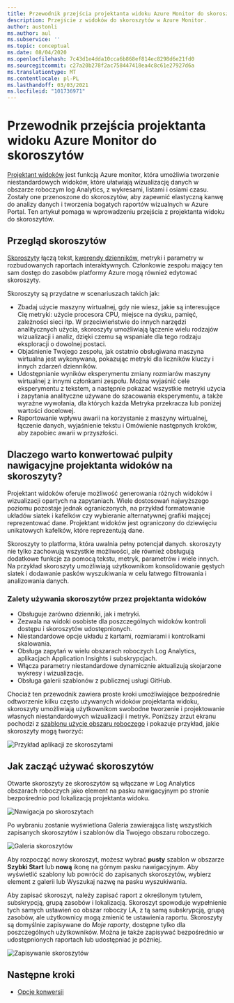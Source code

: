 ```yaml
---
title: Przewodnik przejścia projektanta widoku Azure Monitor do skoroszytów
description: Przejście z widoków do skoroszytów w Azure Monitor.
author: austonli
ms.author: aul
ms.subservice: ''
ms.topic: conceptual
ms.date: 08/04/2020
ms.openlocfilehash: 7c43d1e4dda10cca6b868ef814ec8298d6e21fd0
ms.sourcegitcommit: c27a20b278f2ac758447418ea4c8c61e27927d6a
ms.translationtype: MT
ms.contentlocale: pl-PL
ms.lasthandoff: 03/03/2021
ms.locfileid: "101736971"
---
```

# <a name="azure-monitor-view-designer-to-workbooks-transition-guide"></a>Przewodnik przejścia projektanta widoku Azure Monitor do skoroszytów
[Projektant widoków](view-designer.md) jest funkcją Azure monitor, która umożliwia tworzenie niestandardowych widoków, które ułatwiają wizualizację danych w obszarze roboczym log Analytics, z wykresami, listami i osiami czasu. Zostały one przenoszone do skoroszytów, aby zapewnić elastyczną kanwę do analizy danych i tworzenia bogatych raportów wizualnych w Azure Portal. Ten artykuł pomaga w wprowadzeniu przejścia z projektanta widoku do skoroszytów. 


## <a name="workbooks-overview"></a>Przegląd skoroszytów
[Skoroszyty](../vm/vminsights-workbooks.md) łączą tekst, [kwerendy dzienników](/azure/data-explorer/kusto/query/), metryki i parametry w rozbudowanych raportach interaktywnych. Członkowie zespołu mający ten sam dostęp do zasobów platformy Azure mogą również edytować skoroszyty.

Skoroszyty są przydatne w scenariuszach takich jak:

-   Zbadaj użycie maszyny wirtualnej, gdy nie wiesz, jakie są interesujące Cię metryki: użycie procesora CPU, miejsce na dysku, pamięć, zależności sieci itp. W przeciwieństwie do innych narzędzi analitycznych użycia, skoroszyty umożliwiają łączenie wielu rodzajów wizualizacji i analiz, dzięki czemu są wspaniałe dla tego rodzaju eksploracji o dowolnej postaci.
-   Objaśnienie Twojego zespołu, jak ostatnio obsługiwana maszyna wirtualna jest wykonywana, pokazując metryki dla liczników kluczy i innych zdarzeń dzienników.
-   Udostępnianie wyników eksperymentu zmiany rozmiarów maszyny wirtualnej z innymi członkami zespołu. Można wyjaśnić cele eksperymentu z tekstem, a następnie pokazać wszystkie metryki użycia i zapytania analityczne używane do szacowania eksperymentu, a także wyraźne wywołania, dla których każda Metryka przekracza lub poniżej wartości docelowej.
-   Raportowanie wpływu awarii na korzystanie z maszyny wirtualnej, łączenie danych, wyjaśnienie tekstu i Omówienie następnych kroków, aby zapobiec awarii w przyszłości.


## <a name="why-convert-view-designer-dashboards-to-workbooks"></a>Dlaczego warto konwertować pulpity nawigacyjne projektanta widoków na skoroszyty?

Projektant widoków oferuje możliwość generowania różnych widoków i wizualizacji opartych na zapytaniach. Wiele dostosowań najwyższego poziomu pozostaje jednak ograniczonych, na przykład formatowanie układów siatek i kafelków czy wybieranie alternatywnej grafiki mającej reprezentować dane. Projektant widoków jest ograniczony do dziewięciu unikatowych kafelków, które reprezentują dane.

Skoroszyty to platforma, która uwalnia pełny potencjał danych. skoroszyty nie tylko zachowują wszystkie możliwości, ale również obsługują dodatkowe funkcje za pomocą tekstu, metryk, parametrów i wiele innych. Na przykład skoroszyty umożliwiają użytkownikom konsolidowanie gęstych siatek i dodawanie pasków wyszukiwania w celu łatwego filtrowania i analizowania danych. 

### <a name="advantages-of-using-workbooks-over-view-designer"></a>Zalety używania skoroszytów przez projektanta widoków

* Obsługuje zarówno dzienniki, jak i metryki.
* Zezwala na widoki osobiste dla poszczególnych widoków kontroli dostępu i skoroszytów udostępnionych.
* Niestandardowe opcje układu z kartami, rozmiarami i kontrolkami skalowania.
* Obsługa zapytań w wielu obszarach roboczych Log Analytics, aplikacjach Application Insights i subskrypcjach.
* Włącza parametry niestandardowe dynamicznie aktualizują skojarzone wykresy i wizualizacje.
* Obsługa galerii szablonów z publicznej usługi GitHub.

Chociaż ten przewodnik zawiera proste kroki umożliwiające bezpośrednie odtworzenie kilku często używanych widoków projektanta widoku, skoroszyty umożliwiają użytkownikom swobodne tworzenie i projektowanie własnych niestandardowych wizualizacji i metryk. Poniższy zrzut ekranu pochodzi z [szablonu użycie obszaru roboczego](https://go.microsoft.com/fwlink/?linkid=874159&resourceId=Azure%20Monitor&featureName=Workbooks&itemId=community-Workbooks%2FAzure%20Monitor%20-%20Workspaces%2FWorkspace%20Usage&workbookTemplateName=Workspace%20Usage&func=NavigateToPortalFeature&type=workbook) i pokazuje przykład, jakie skoroszyty mogą tworzyć:


![Przykład aplikacji ze skoroszytami](media/view-designer-conversion-overview/workbook-template-example.jpg)


## <a name="how-to-start-using-workbooks"></a>Jak zacząć używać skoroszytów
Otwarte skoroszyty ze skoroszytów są włączane w Log Analytics obszarach roboczych jako element na pasku nawigacyjnym po stronie bezpośrednio pod lokalizacją projektanta widoku.

![Nawigacja po skoroszytach](media/view-designer-conversion-overview/workbooks-nav.png)

Po wybraniu zostanie wyświetlona Galeria zawierająca listę wszystkich zapisanych skoroszytów i szablonów dla Twojego obszaru roboczego.

![Galeria skoroszytów](media/view-designer-conversion-overview/workbooks-gallery.png)

Aby rozpocząć nowy skoroszyt, możesz wybrać **pusty** szablon w obszarze **Szybki Start** lub **nową** ikonę na górnym pasku nawigacyjnym. Aby wyświetlić szablony lub powrócić do zapisanych skoroszytów, wybierz element z galerii lub Wyszukaj nazwę na pasku wyszukiwania.

Aby zapisać skoroszyt, należy zapisać raport z określonym tytułem, subskrypcją, grupą zasobów i lokalizacją.
Skoroszyt spowoduje wypełnienie tych samych ustawień co obszar roboczy LA, z tą samą subskrypcją, grupą zasobów, ale użytkownicy mogą zmienić te ustawienia raportu. Skoroszyty są domyślnie zapisywane do *Moje raporty*, dostępne tylko dla poszczególnych użytkowników. Można je także zapisywać bezpośrednio w udostępnionych raportach lub udostępniać je później.

![Zapisywanie skoroszytów](media/view-designer-conversion-overview/workbooks-save.png)

## <a name="next-steps"></a>Następne kroki

- [Opcje konwersji](view-designer-conversion-options.md)